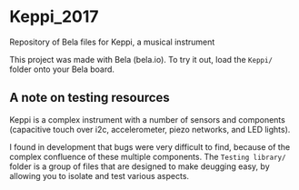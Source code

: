 # Keppi_2017
Repository of Bela files for Keppi, a musical instrument

This project was made with Bela (bela.io). To try it out, load the `Keppi/` folder onto your Bela board.

## A note on testing resources

Keppi is a complex instrument with a number of sensors and components (capacitive touch over i2c, accelerometer, piezo networks, and LED lights). 

I found in development that bugs were very difficult to find, because of the complex confluence of these multiple components. The `Testing library/` folder is a group of files that are designed to make deugging easy, by allowing you to isolate and test various aspects.
